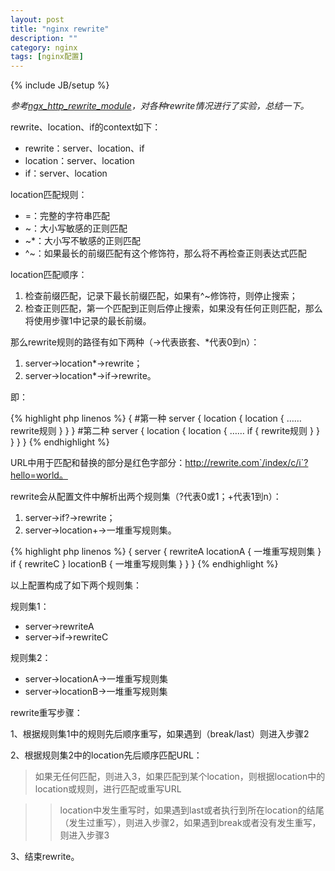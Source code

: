 ```yaml
---
layout: post
title: "nginx rewrite"
description: ""
category: nginx
tags: [nginx配置]
---
```

{% include JB/setup %}

*参考[ngx_http_rewrite_module](http://nginx.org/en/docs/http/ngx_http_rewrite_module.html)，对各种rewrite情况进行了实验，总结一下。*

rewrite、location、if的context如下：

* rewrite：server、location、if
* location：server、location
* if：server、location

location匹配规则：

* =：完整的字符串匹配
* ~：大小写敏感的正则匹配
* ~*：大小写不敏感的正则匹配
* ^~：如果最长的前缀匹配有这个修饰符，那么将不再检查正则表达式匹配

location匹配顺序：

1. 检查前缀匹配，记录下最长前缀匹配，如果有^~修饰符，则停止搜索；
2. 检查正则匹配，第一个匹配到正则后停止搜索，如果没有任何正则匹配，那么将使用步骤1中记录的最长前缀。

<!--more-->

那么rewrite规则的路径有如下两种（->代表嵌套、*代表0到n）：

1. server->location*->rewrite；
2. server->location*->if->rewrite。

即：

{% highlight php linenos %}
{
#第一种
    server {
        location {
            location {
                ……
                rewrite规则
            }
        }
    }
#第二种
    server {
        location {
            location {
                ……
                if {
                    rewrite规则
                }
            }
        }
    }
}
{% endhighlight %}

URL中用于匹配和替换的部分是红色字部分：http://rewrite.com`/index/c/i`?hello=world。

rewrite会从配置文件中解析出两个规则集（?代表0或1；+代表1到n）：

1. server->if?->rewrite；
2. server->location+->一堆重写规则集。

{% highlight php linenos %}
{
    server {
        rewriteA
        locationA {
            一堆重写规则集
        }
        if {
            rewriteC
        }
        locationB {
            一堆重写规则集
        }
    }
}
{% endhighlight %}

以上配置构成了如下两个规则集：

规则集1：

* server->rewriteA
* server->if->rewriteC

规则集2：

* server->locationA->一堆重写规则集
* server->locationB->一堆重写规则集

rewrite重写步骤：

1、根据规则集1中的规则先后顺序重写，如果遇到（break/last）则进入步骤2

2、根据规则集2中的location先后顺序匹配URL：

> 如果无任何匹配，则进入3，如果匹配到某个location，则根据location中的location或规则，进行匹配或重写URL

>> location中发生重写时，如果遇到last或者执行到所在location的结尾（发生过重写），则进入步骤2，如果遇到break或者没有发生重写，则进入步骤3

3、结束rewrite。
